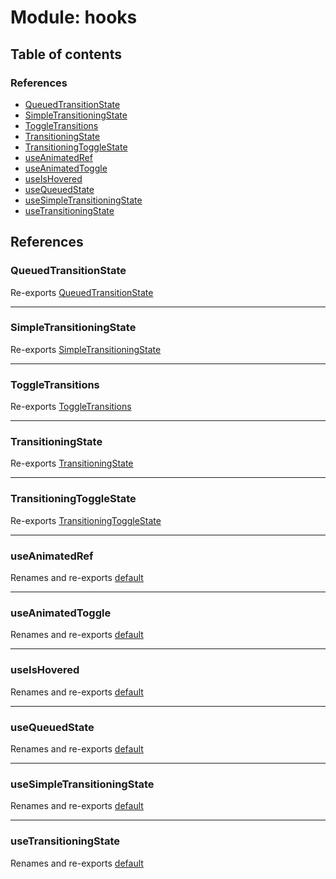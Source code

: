 # Module: hooks

## Table of contents

### References

- [QueuedTransitionState](../wiki/hooks#queuedtransitionstate)
- [SimpleTransitioningState](../wiki/hooks#simpletransitioningstate)
- [ToggleTransitions](../wiki/hooks#toggletransitions)
- [TransitioningState](../wiki/hooks#transitioningstate)
- [TransitioningToggleState](../wiki/hooks#transitioningtogglestate)
- [useAnimatedRef](../wiki/hooks#useanimatedref)
- [useAnimatedToggle](../wiki/hooks#useanimatedtoggle)
- [useIsHovered](../wiki/hooks#useishovered)
- [useQueuedState](../wiki/hooks#usequeuedstate)
- [useSimpleTransitioningState](../wiki/hooks#usesimpletransitioningstate)
- [useTransitioningState](../wiki/hooks#usetransitioningstate)

## References

### QueuedTransitionState

Re-exports [QueuedTransitionState](../wiki/hooks.useQueuedState.QueuedTransitionState)

___

### SimpleTransitioningState

Re-exports [SimpleTransitioningState](../wiki/hooks.useSimpleTransitioningState#simpletransitioningstate)

___

### ToggleTransitions

Re-exports [ToggleTransitions](../wiki/hooks.useTransitioningToggle#toggletransitions)

___

### TransitioningState

Re-exports [TransitioningState](../wiki/hooks.useTransitioningState#transitioningstate)

___

### TransitioningToggleState

Re-exports [TransitioningToggleState](../wiki/hooks.useTransitioningToggle#transitioningtogglestate)

___

### useAnimatedRef

Renames and re-exports [default](../wiki/hooks.useAnimatedRef#default)

___

### useAnimatedToggle

Renames and re-exports [default](../wiki/hooks.useTransitioningToggle#default)

___

### useIsHovered

Renames and re-exports [default](../wiki/hooks.useIsHovered#default)

___

### useQueuedState

Renames and re-exports [default](../wiki/hooks.useQueuedState#default)

___

### useSimpleTransitioningState

Renames and re-exports [default](../wiki/hooks.useSimpleTransitioningState#default)

___

### useTransitioningState

Renames and re-exports [default](../wiki/hooks.useTransitioningState#default)
